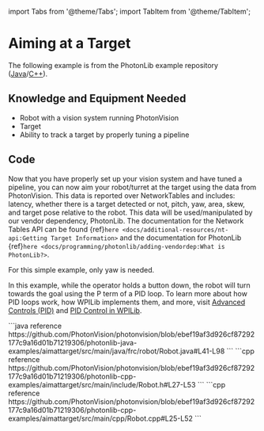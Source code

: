 import Tabs from '@theme/Tabs';
import TabItem from '@theme/TabItem';

# Aiming at a Target

The following example is from the PhotonLib example repository ([Java](https://github.com/PhotonVision/photonvision/tree/master/photonlib-java-examples/aimattarget)/[C++](https://github.com/PhotonVision/photonvision/tree/master/photonlib-cpp-examples/aimattarget)).

## Knowledge and Equipment Needed

- Robot with a vision system running PhotonVision
- Target
- Ability to track a target by properly tuning a pipeline

## Code

Now that you have properly set up your vision system and have tuned a pipeline, you can now aim your robot/turret at the target using the data from PhotonVision. This data is reported over NetworkTables and includes: latency, whether there is a target detected or not, pitch, yaw, area, skew, and target pose relative to the robot. This data will be used/manipulated by our vendor dependency, PhotonLib. The documentation for the Network Tables API can be found \{ref}`here <docs/additional-resources/nt-api:Getting Target Information>` and the documentation for PhotonLib \{ref}`here <docs/programming/photonlib/adding-vendordep:What is PhotonLib?>`.

For this simple example, only yaw is needed.

In this example, while the operator holds a button down, the robot will turn towards the goal using the P term of a PID loop. To learn more about how PID loops work, how WPILib implements them, and more, visit [Advanced Controls (PID)](https://docs.wpilib.org/en/stable/docs/software/advanced-control/introduction/index.html) and [PID Control in WPILib](https://docs.wpilib.org/en/stable/docs/software/advanced-controls/controllers/pidcontroller.html#pid-control-in-wpilib).

<Tabs groupId="lang">
  <TabItem value="java" label="Java">
```java reference
https://github.com/PhotonVision/photonvision/blob/ebef19af3d926cf87292177c9a16d01b71219306/photonlib-java-examples/aimattarget/src/main/java/frc/robot/Robot.java#L41-L98
```
  </TabItem>
  <TabItem value="cpp" label="C++ (Header)">
```cpp reference
https://github.com/PhotonVision/photonvision/blob/ebef19af3d926cf87292177c9a16d01b71219306/photonlib-cpp-examples/aimattarget/src/main/include/Robot.h#L27-L53
```
  </TabItem>
  <TabItem value="cpp-src" label="C++ (Source)">
```cpp reference
https://github.com/PhotonVision/photonvision/blob/ebef19af3d926cf87292177c9a16d01b71219306/photonlib-cpp-examples/aimattarget/src/main/cpp/Robot.cpp#L25-L52
```
  </TabItem>
</Tabs>


